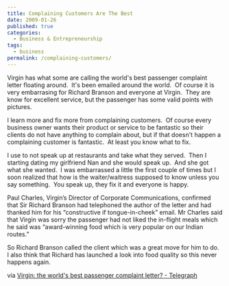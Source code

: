 ```yaml
---
title: Complaining Customers Are The Best
date: 2009-01-26
published: true
categories:
  - Business & Entrepreneurship
tags:
  - business
permalink: /complaining-customers/
---
```

Virgin has what some are calling the world's best passenger complaint letter floating around.  It's been emailed around the world.  Of course it is very embarrasing for Richard Branson and everyone at Virgin.  They are know for excellent service, but the passenger has some valid points with pictures.

I learn more and fix more from complaining customers.  Of course every business owner wants their product or service to be fantastic so their clients do not have anything to complain about, but if that doesn't happen a complaining customer is fantastic.  At least you know what to fix.

I use to not speak up at restaurants and take what they served.  Then I starting dating my girlfriend Nan and she would speak up.  And she got what she wanted.  I was embarrassed a little the first couple of times but I soon realized that how is the waiter/waitress supposed to know unless you say something.  You speak up, they fix it and everyone is happy.

Paul Charles, Virgin’s Director of Corporate Communications, confirmed that Sir Richard Branson had telephoned the author of the letter and had thanked him for his “constructive if tongue-in-cheek” email. Mr Charles said that Virgin was sorry the passenger had not liked the in-flight meals which he said was “award-winning food which is very popular on our         Indian routes.”

So Richard Branson called the client which was a great move for him to do.  I also think that Richard has launched a look into food quality so this never happens again.

via [Virgin: the world's best passenger complaint letter? - Telegraph]("http://www.telegraph.co.uk/travel/travelnews/4344890/Virgin-the-worlds-best-passenger-complaint-letter.html)